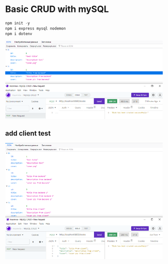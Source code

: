 # Basic CRUD with mySQL

```javascript
npm init -y
npm i express mysql nodemon
npm i dotenv

```

![create book test](readmeAssets/CRUD-test.png)

## add client test

![CRUD add client test](readmeAssets/CRUD-add-client.png)
